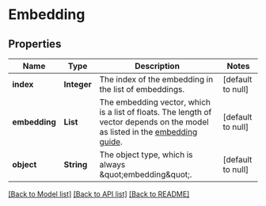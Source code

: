 # Embedding
## Properties

| Name | Type | Description | Notes |
|------------ | ------------- | ------------- | -------------|
| **index** | **Integer** | The index of the embedding in the list of embeddings. | [default to null] |
| **embedding** | **List** | The embedding vector, which is a list of floats. The length of vector depends on the model as listed in the [embedding guide](/docs/guides/embeddings).  | [default to null] |
| **object** | **String** | The object type, which is always \&quot;embedding\&quot;. | [default to null] |

[[Back to Model list]](../README.md#documentation-for-models) [[Back to API list]](../README.md#documentation-for-api-endpoints) [[Back to README]](../README.md)

